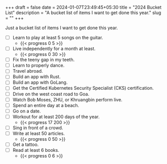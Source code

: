 +++ 
draft = false
date = 2024-01-07T23:49:45+05:30
title = "2024 Bucket List"
description = "A bucket list of items I want to get done this year."
slug = "" 
+++

Just a bucket list of items I want to get done this year.

- [ ] Learn to play at least 5 songs on the guitar.
  - {{< progress 0 5 >}}
- [ ] Live independently for a month at least.
  - {{< progress 0 30 >}}
- [ ] Fix the teeny gap in my teeth.
- [ ] Learn to properly dance.
- [ ] Travel abroad.
- [ ] Build an app with Rust.
- [ ] Build an app with GoLang.
- [ ] Get the Certified Kubernetes Security Specialist (CKS) certification.
- [ ] Drive on the west coast road to Goa.
- [ ] Watch Bob Moses, ZHU, or Khruangbin perform live.
- [ ] Spend an entire day at a beach.
- [ ] Go on a date.
- [ ] Workout for at least 200 days of the year.
  - {{< progress 17 200 >}}
- [ ] Sing in front of a crowd.
- [ ] Write at least 50 articles.
  - {{< progress 0 50 >}}
- [ ] Get a tattoo.
- [ ] Read at least 6 books.
  - {{< progress 0 6 >}}
